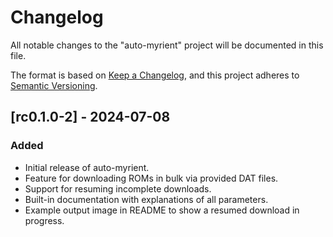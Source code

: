 # Changelog

All notable changes to the "auto-myrient" project will be documented in this file.

The format is based on [Keep a Changelog](https://keepachangelog.com/en/1.1.0/),
and this project adheres to [Semantic Versioning](https://semver.org/spec/v2.0.0.html).

## [rc0.1.0-2] - 2024-07-08

### Added
- Initial release of auto-myrient.
- Feature for downloading ROMs in bulk via provided DAT files.
- Support for resuming incomplete downloads.
- Built-in documentation with explanations of all parameters.
- Example output image in README to show a resumed download in progress.
